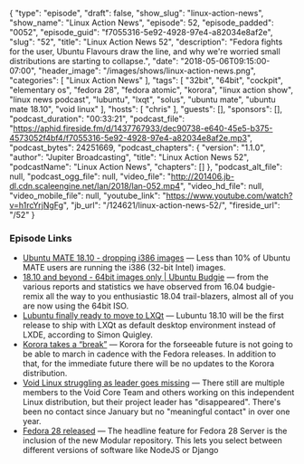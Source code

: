 {
  "type": "episode",
  "draft": false,
  "show_slug": "linux-action-news",
  "show_name": "Linux Action News",
  "episode": 52,
  "episode_padded": "0052",
  "episode_guid": "f7055316-5e92-4928-97e4-a82034e8af2e",
  "slug": "52",
  "title": "Linux Action News 52",
  "description": "Fedora fights for the user, Ubuntu Flavours draw the line, and why we're worried small distributions are starting to collapse.",
  "date": "2018-05-06T09:15:00-07:00",
  "header_image": "/images/shows/linux-action-news.png",
  "categories": [
    "Linux Action News"
  ],
  "tags": [
    "32bit",
    "64bit",
    "cockpit",
    "elementary os",
    "fedora 28",
    "fedora atomic",
    "korora",
    "linux action show",
    "linux news podcast",
    "lubuntu",
    "lxqt",
    "solus",
    "ubuntu mate",
    "ubuntu mate 18.10",
    "void linux"
  ],
  "hosts": [
    "chris"
  ],
  "guests": [],
  "sponsors": [],
  "podcast_duration": "00:33:21",
  "podcast_file": "https://aphid.fireside.fm/d/1437767933/dec90738-e640-45e5-b375-4573052f4bf4/f7055316-5e92-4928-97e4-a82034e8af2e.mp3",
  "podcast_bytes": 24251669,
  "podcast_chapters": {
    "version": "1.1.0",
    "author": "Jupiter Broadcasting",
    "title": "Linux Action News 52",
    "podcastName": "Linux Action News",
    "chapters": []
  },
  "podcast_alt_file": null,
  "podcast_ogg_file": null,
  "video_file": "http://201406.jb-dl.cdn.scaleengine.net/lan/2018/lan-052.mp4",
  "video_hd_file": null,
  "video_mobile_file": null,
  "youtube_link": "https://www.youtube.com/watch?v=h1rcYrjNgFg",
  "jb_url": "/124621/linux-action-news-52/",
  "fireside_url": "/52"
}


### Episode Links

  * [Ubuntu MATE 18.10 - dropping i386 images](https://ubuntu-mate.community/t/ubuntu-mate-18-10-dropping-i386-images/16715 "Ubuntu MATE 18.10 - dropping i386 images") — Less than 10% of Ubuntu MATE users are running the i386 (32-bit Intel) images.
  * [18.10 and beyond - 64bit images only | Ubuntu Budgie](https://ubuntubudgie.org/blog/2018/05/04/18-10-and-beyond-64bit-images-only "18.10 and beyond - 64bit images only | Ubuntu Budgie") — from the various reports and statistics we have observed from 16.04 budgie-remix all the way to you enthusiastic 18.04 trail-blazers, almost all of you are now using the 64bit ISO.
  * [Lubuntu finally ready to move to LXQt](https://news.softpedia.com/news/lubuntu-is-finally-moving-to-lxqt-by-default-with-the-lubuntu-18-10-release-520951.shtml "Lubuntu finally ready to move to LXQt") — Lubuntu 18.10 will be the first release to ship with LXQt as default desktop environment instead of LXDE, according to Simon Quigley. 
  * [Korora takes a “break”](https://kororaproject.org/about/news/time-for-a-break "Korora takes a “break”") — Korora for the forseeable future is not going to be able to march in cadence with the Fedora releases. In addition to that, for the immediate future there will be no updates to the Korora distribution.
  * [Void Linux struggling as leader goes missing](https://www.phoronix.com/scan.php?page=news_item&px=Void-Linux-Infrastructure-Limbo "Void Linux struggling as leader goes missing") — There still are multiple members to the Void Core Team and others working on this independent Linux distribution, but their project leader has "disappeared". There's been no contact since January but no "meaningful contact" in over one year. 
  * [Fedora 28 released](https://fedoramagazine.org/announcing-fedora-28/ "Fedora 28 released") — The headline feature for Fedora 28 Server is the inclusion of the new Modular repository. This lets you select between different versions of software like NodeJS or Django


